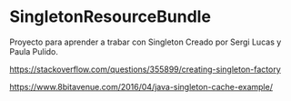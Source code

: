 # SingletonResourceBundle

Proyecto para aprender a trabar con Singleton
Creado por Sergi Lucas y Paula Pulido.

https://stackoverflow.com/questions/355899/creating-singleton-factory

https://www.8bitavenue.com/2016/04/java-singleton-cache-example/
